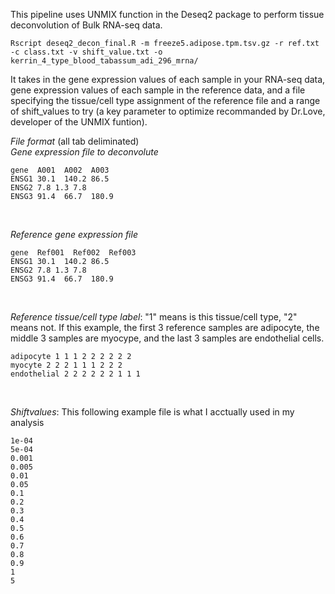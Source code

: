 This pipeline uses UNMIX function in the Deseq2 package to perform tissue deconvolution of Bulk RNA-seq data. 

`Rscript deseq2_decon_final.R -m freeze5.adipose.tpm.tsv.gz -r ref.txt -c class.txt -v shift_value.txt -o kerrin_4_type_blood_tabassum_adi_296_mrna/` <br />

It takes in the gene expression values of each sample in your RNA-seq data, gene expression values of each sample in the reference data, and a file specifying the tissue/cell type assignment of the reference file and a range of shift_values to try (a key parameter to optimize recommanded by Dr.Love, developer of the UNMIX funtion).

*File format* (all tab deliminated) <br />
*Gene expression file to deconvolute*<br />
```
gene  A001  A002  A003 
ENSG1 30.1  140.2 86.5
ENSG2 7.8 1.3 7.8 
ENSG3 91.4  66.7  180.9
```
<br />

*Reference gene expression file* 
```
gene  Ref001  Ref002  Ref003 
ENSG1 30.1  140.2 86.5
ENSG2 7.8 1.3 7.8 
ENSG3 91.4  66.7  180.9
```
<br />

*Reference tissue/cell type label*: "1" means is this tissue/cell type, "2" means not. If this example, the first 3 reference samples are adipocyte, the middle 3 samples are myocype, and the last 3 samples are endothelial cells. 
```
adipocyte 1 1 1 2 2 2 2 2 2
myocyte 2 2 2 1 1 1 2 2 2
endothelial 2 2 2 2 2 2 1 1 1
```
<br />

*Shiftvalues*: This following example file is what I acctually used in my analysis
```
1e-04
5e-04
0.001
0.005
0.01
0.05
0.1
0.2
0.3
0.4
0.5
0.6
0.7
0.8
0.9
1
5
```
